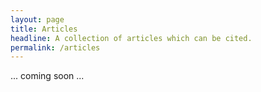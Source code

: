 ```yaml
---
layout: page
title: Articles
headline: A collection of articles which can be cited. 
permalink: /articles
---
```



... coming soon ...

